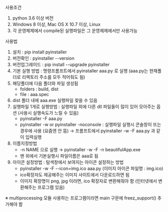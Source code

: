
사용조건
1. python 3.6 이상 버전
2. Windows 8 이상, Mac OS X 10.7 이상, Linux
3. 각 운영체제에서 compile된 실행파일은 그 운영체제에서만 사용가능

사용법
1. 설치 : pip install pyinstaller
2. 버전확인 : pyinstaller --version
3. 버전업그레이드 : pip install --upgrade pyinstaller
4. 기본 실행 방법 : 명령프롬프트에서 pyinstaller aaa.py 로 실행 (aaa.py는 현재폴더로 리렉토리 주소를 모두 적어줘도 됨)
5. 해당폴더에 다음 폴더와 파일 생성됨
     - folders : build, dist
     - file : aaa.spec
6. dist 폴더 내에 aaa.exe 실행파일 찾을 수 있음
7. 실행파일 1개로 실행방법 : 실행파일 외에 다른 dll 파일들이 많이 있어 모아주는 옵션 (사용시 실행속도가 느릴 수 있음)
     - pyinstaller -F aaa.py
     - pyinstaller -w  or pyinstaller -noconsole : 실행파일 실행시 콘솔창이 뜨는 경우에 사용 (요즘엔 안 뜸)
        → 프롬프트에서 pyinstaller -w -F aaa.py 과 같이 입력실행
8. 이름지정방법
     - -n NAME 으로 실행 → pyinstaller -w -F -n beautifulApp.exe
     - 맨 위에서 기본실행시 파일이름은 aaa로 됨
9. 아이콘 설정방법 : 탐색창에서 보여지는 아이콘 설정하는 방법
     - pyinstaller -w -F --icon=img.ico aaa.py  (이미지 아이콘 파일명 : img.ico)
     - ico확장자도 제공해주는 이미지 사이트에서 다운로드하면 됨
     - 이미지 확장명이 png, jpg 이라면, ico 확장자로 변환해줘야 함 (인터넷에서 변환해주는 프로그램 있음)

※ multiprocessing 모듈 사용하는 프로그램이라면 main 구문에 freez_support() 추가해야 함

  
